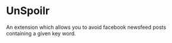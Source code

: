# UnSpoilr
An extension which allows you to avoid facebook newsfeed posts containing a given key word.
